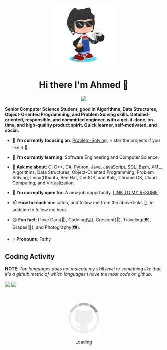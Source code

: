 
<div align="center">
	<img src="GitHub.png" width="200" height="200">
  <h1>Hi there I'm Ahmed 👋</h1>
  <p>
    <a href="https://www.linkedin.com/in/ahmedfathydev/" target="_blank" rel="noopener noreferrer"><img src="https://img.shields.io/badge/linkedin-%230177B5?style=flat&logo=linkedin&logoColor=white"/></a>
  </p>
</div>

**Senior Computer Science Student, good in Algorithms, Data Structures, Object-Oriented Programming, and Problem Solving skills. Detailed-oriented, responsible, and committed engineer, with a get-it-done, on-time, and high-quality product spirit. Quick learner, self-motivated, and social.**

- 🎯 **I’m currently focusing on**: [Problem-Solving](https://github.com/ahmedfathydev/Problem-Solving), ⭐️ star the projects if you like it 🤩.

- 🌱 **I’m currently learning**: Software Engineering and Computer Science.

- 💬 **Ask me about**: C, C++, C#, Python, Java, JavaScript, SQL, Bash, XML, Algorithms, Data Structures, Object-Oriented Programming, Problem Solving, Linux(Ubuntu, Red Hat, CentOS, and Kali), Chrome OS, Cloud Computing, and Virtualization.

- 🤔 **I’m currently open for**: A new job opportunity, [LINK TO MY RESUME](https://flowcv.io/resume/feedback/lMhKFXfgJjf8).

- 📫 **How to reach me**: catch, and follow me from the above links 👆, in addition to follow me here.

- 😄 **Fun fact**: I love Cars(🚗), Codeing(💻), Crescent(🌙), Traveling(🌍), Grapes(🍇), and Photography(📷).

- ⚡ **Pronouns**: Fathy


## Coding Activity

**NOTE**: *Top languages does not indicate my skill level or something like that, it's a github metric of which languages I have the most code on github.*

<a href="https://github.com/anuraghazra/github-readme-stats">
  <img align="center" src="https://github-readme-stats.vercel.app/api/?username=ahmedfathydev&show_icons=true&theme=radical" />
</a>
<a href="https://github.com/anuraghazra/convoychat">
  <img align="center" src="https://github-readme-stats.vercel.app/api/top-langs/?username=ahmedfathydev&layout=compact&theme=radical" />
</a>

<div align="center">
	<br>
	<br>
	<br>
	<img src="GitHub.gif" width="100" height="100">
	<p>Loading</p>
</div>
